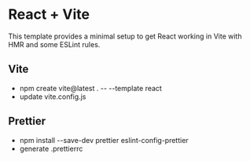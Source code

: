 # React + Vite

This template provides a minimal setup to get React working in Vite with HMR and some ESLint rules.

## Vite

- npm create vite@latest . -- --template react
- update vite.config.js

## Prettier
- npm install --save-dev prettier eslint-config-prettier
- generate .prettierrc
